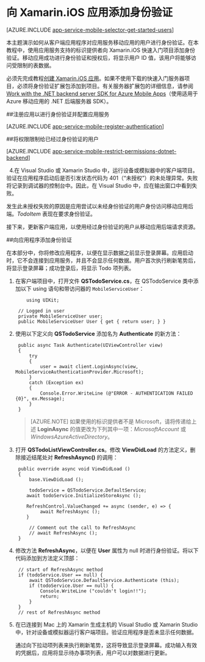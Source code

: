 <properties
	pageTitle="Xamarin iOS 应用中的移动应用身份验证入门"
	description="了解如何使用移动应用通过各种标识提供者（包括 AAD 和 Microsoft）对 Xamarin iOS 应用的用户进行身份验证。"
	services="app-service\mobile"
	documentationCenter="xamarin"
	authors="mattchenderson"
	manager="dwrede"
	editor=""/>

<tags
	ms.service="app-service-mobile"
	ms.workload="na"
	ms.tgt_pltfrm="mobile-xamarin-ios"
	ms.devlang="dotnet"
	ms.topic="article"
	ms.date="10/01/2016"
	wacn.date="09/26/2016"
	ms.author="adrianha"/>

# 向 Xamarin.iOS 应用添加身份验证

[AZURE.INCLUDE [app-service-mobile-selector-get-started-users](../../includes/app-service-mobile-selector-get-started-users.md)]

本主题演示如何从客户端应用程序对应用服务移动应用的用户进行身份验证。在本教程中，使用应用服务支持的标识提供者向 Xamarin.iOS 快速入门项目添加身份验证。移动应用成功进行身份验证和授权后，将显示用户 ID 值，该用户将能够访问受限制的表数据。

必须先完成教程[创建 Xamarin.iOS 应用]。如果不使用下载的快速入门服务器项目，必须将身份验证扩展包添加到项目。有关服务器扩展包的详细信息，请参阅 [Work with the .NET backend server SDK for Azure Mobile Apps](/documentation/articles/app-service-mobile-dotnet-backend-how-to-use-server-sdk/)（使用适用于 Azure 移动应用的 .NET 后端服务器 SDK）。

##注册应用以进行身份验证并配置应用服务

[AZURE.INCLUDE [app-service-mobile-register-authentication](../../includes/app-service-mobile-register-authentication.md)]

##将权限限制给已经过身份验证的用户

[AZURE.INCLUDE [app-service-mobile-restrict-permissions-dotnet-backend](../../includes/app-service-mobile-restrict-permissions-dotnet-backend.md)]

&nbsp;&nbsp;4.在 Visual Studio 或 Xamarin Studio 中，运行设备或模拟器中的客户端项目。验证在应用程序启动后是否引发状态代码为 401（“未授权”）的未处理异常。失败将记录到调试器的控制台中。因此，在 Visual Studio 中，应在输出窗口中看到失败。

发生此未授权失败的原因是应用尝试以未经身份验证的用户身份访问移动应用后端。*TodoItem* 表现在要求身份验证。

接下来，更新客户端应用，以使用经过身份验证的用户从移动应用后端请求资源。

##向应用程序添加身份验证

在本部分中，你将修改应用程序，以便在显示数据之前显示登录屏幕。应用启动时，它不会连接到应用服务，并且不会显示任何数据。用户首次执行刷新笔势后，将显示登录屏幕；成功登录后，将显示 Todo 项列表。

1. 在客户端项目中，打开文件 **QSTodoService.cs**，在 QSTodoService 类中添加以下 using 语句和带访问器的 `MobileServiceUser`：

	```
		using UIKit;
	```

		// Logged in user
		private MobileServiceUser user;
		public MobileServiceUser User { get { return user; } }

2. 使用以下定义向 **QSTodoService** 添加名为 **Authenticate** 的新方法：


        public async Task Authenticate(UIViewController view)
        {
            try
            {
                user = await client.LoginAsync(view, MobileServiceAuthenticationProvider.Microsoft);
            }
            catch (Exception ex)
            {
                Console.Error.WriteLine (@"ERROR - AUTHENTICATION FAILED {0}", ex.Message);
            }
        }

	>[AZURE.NOTE] 如果使用的标识提供者不是 Microsoft，请将传递给上述 **LoginAsync** 的值更改为下列其中一项：_MicrosoftAccount_ 或 _WindowsAzureActiveDirectory_。

3. 打开 **QSTodoListViewController.cs**。修改 **ViewDidLoad** 的方法定义，删除接近结尾处对 **RefreshAsync()** 的调用：

		public override async void ViewDidLoad ()
		{
			base.ViewDidLoad ();

			todoService = QSTodoService.DefaultService;
           await todoService.InitializeStoreAsync ();

           RefreshControl.ValueChanged += async (sender, e) => {
                await RefreshAsync ();
           }

			// Comment out the call to RefreshAsync
			// await RefreshAsync ();
		}


4. 修改方法 **RefreshAsync**，以便在 **User** 属性为 null 时进行身份验证。将以下代码添加到方法定义顶部：

		// start of RefreshAsync method
		if (todoService.User == null) {
			await QSTodoService.DefaultService.Authenticate (this);
			if (todoService.User == null) {
				Console.WriteLine ("couldn't login!!");
				return;
			}
		}
		// rest of RefreshAsync method

5. 在已连接到 Mac 上的 Xamarin 生成主机的 Visual Studio 或 Xamarin Studio 中，针对设备或模拟器运行客户端项目。验证应用程序是否未显示任何数据。

	通过向下拉动项列表来执行刷新笔势，这将导致显示登录屏幕。成功输入有效的凭据后，应用将显示待办事项列表，用户可以对数据进行更新。


<!-- URLs. -->
[Submit an app page]: http://go.microsoft.com/fwlink/p/?LinkID=266582
[My Applications]: http://go.microsoft.com/fwlink/p/?LinkId=262039
[创建 Xamarin.iOS 应用]: /documentation/articles/app-service-mobile-xamarin-ios-get-started/

<!---HONumber=Mooncake_0919_2016-->